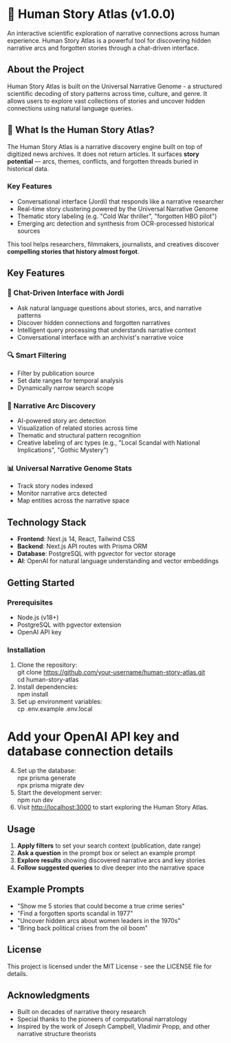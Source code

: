 # 🧬 Human Story Atlas (v1.0.0)

An interactive scientific exploration of narrative connections across human experience. Human Story Atlas is a powerful tool for discovering hidden narrative arcs and forgotten stories through a chat-driven interface.

## About the Project

Human Story Atlas is built on the Universal Narrative Genome - a structured scientific decoding of story patterns across time, culture, and genre. It allows users to explore vast collections of stories and uncover hidden connections using natural language queries.

## 🧠 What Is the Human Story Atlas?

The Human Story Atlas is a narrative discovery engine built on top of digitized news archives. It does not return articles. It surfaces **story potential** — arcs, themes, conflicts, and forgotten threads buried in historical data.

### Key Features

- Conversational interface (Jordi) that responds like a narrative researcher
- Real-time story clustering powered by the Universal Narrative Genome
- Thematic story labeling (e.g. "Cold War thriller", "forgotten HBO pilot")
- Emerging arc detection and synthesis from OCR-processed historical sources

This tool helps researchers, filmmakers, journalists, and creatives discover **compelling stories that history almost forgot**.

## Key Features

### 💬 Chat-Driven Interface with Jordi

* Ask natural language questions about stories, arcs, and narrative patterns
* Discover hidden connections and forgotten narratives
* Intelligent query processing that understands narrative context
* Conversational interface with an archivist's narrative voice

### 🔍 Smart Filtering

* Filter by publication source
* Set date ranges for temporal analysis
* Dynamically narrow search scope

### 🧩 Narrative Arc Discovery

* AI-powered story arc detection
* Visualization of related stories across time
* Thematic and structural pattern recognition
* Creative labeling of arc types (e.g., "Local Scandal with National Implications", "Gothic Mystery")

### 📊 Universal Narrative Genome Stats

* Track story nodes indexed
* Monitor narrative arcs detected
* Map entities across the narrative space

## Technology Stack

* **Frontend**: Next.js 14, React, Tailwind CSS
* **Backend**: Next.js API routes with Prisma ORM
* **Database**: PostgreSQL with pgvector for vector storage
* **AI**: OpenAI for natural language understanding and vector embeddings

## Getting Started

### Prerequisites

* Node.js (v18+)
* PostgreSQL with pgvector extension
* OpenAI API key

### Installation

1. Clone the repository:  
git clone https://github.com/your-username/human-story-atlas.git  
cd human-story-atlas
2. Install dependencies:  
npm install
3. Set up environment variables:  
cp .env.example .env.local  
# Add your OpenAI API key and database connection details
4. Set up the database:  
npx prisma generate  
npx prisma migrate dev
5. Start the development server:  
npm run dev
6. Visit <http://localhost:3000> to start exploring the Human Story Atlas.

## Usage

1. **Apply filters** to set your search context (publication, date range)
2. **Ask a question** in the prompt box or select an example prompt
3. **Explore results** showing discovered narrative arcs and key stories
4. **Follow suggested queries** to dive deeper into the narrative space

## Example Prompts

* "Show me 5 stories that could become a true crime series"
* "Find a forgotten sports scandal in 1977"
* "Uncover hidden arcs about women leaders in the 1970s"
* "Bring back political crises from the oil boom"

## License

This project is licensed under the MIT License - see the LICENSE file for details.

## Acknowledgments

* Built on decades of narrative theory research
* Special thanks to the pioneers of computational narratology
* Inspired by the work of Joseph Campbell, Vladimir Propp, and other narrative structure theorists 